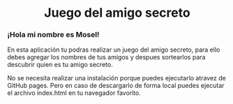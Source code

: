 <h1 align="center">Juego del amigo secreto</h1>
<h3>¡Hola mi nombre es Mosel!</h3>
<p>
  En esta aplicación tu podras realizar un juego del amigo secreto, para ello debes agregar los nombres de tus amigos y despues sortearlos para descubrir quien es tu amigo secreto.
</p>
<p>
  No se necesita realizar una instalación porque puedes ejecutarlo atravez de GitHub pages. Pero en caso de descargarlo de forma local puedes ejecutar el archivo index.html en tu navegador
  favorito.
</p>

